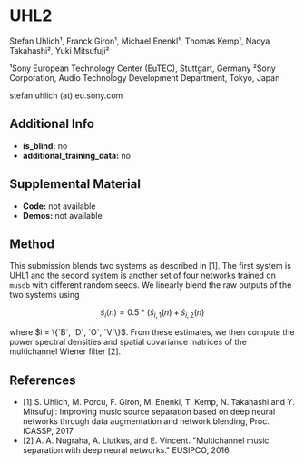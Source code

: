 # UHL2
Stefan Uhlich¹, Franck Giron¹, Michael Enenkl¹, Thomas Kemp¹, Naoya Takahashi², Yuki Mitsufuji²

¹Sony European Technology Center (EuTEC), Stuttgart, Germany
²Sony Corporation, Audio Technology Development Department, Tokyo, Japan

stefan.uhlich (at) eu.sony.com


## Additional Info

* __is_blind:__ no
* __additional_training_data:__ no


## Supplemental Material

* __Code:__ not available
* __Demos:__ not available


## Method

This submission blends two systems as described in [1]. The first system is
UHL1 and the second system is another set of four networks trained on
`musdb` with different random seeds. We linearly blend the raw outputs of the
two systems using

$$\hat{s}_i(n) = 0.5 * ( \hat{s}_{i, 1}(n) + \hat{s}_{i, 2}(n)$$

where $i = \{`B`, `D`, `O`, `V`\}$. From these estimates, we then compute the
power spectral densities and spatial covariance matrices of the multichannel
Wiener filter [2].


## References

- [1] S. Uhlich, M. Porcu, F. Giron, M. Enenkl, T. Kemp, N. Takahashi and Y. Mitsufuji: Improving music source separation based on deep neural networks through data augmentation and network blending, Proc. ICASSP, 2017
- [2] A. A. Nugraha, A. Liutkus, and E. Vincent. "Multichannel music separation with deep neural networks." EUSIPCO, 2016.
